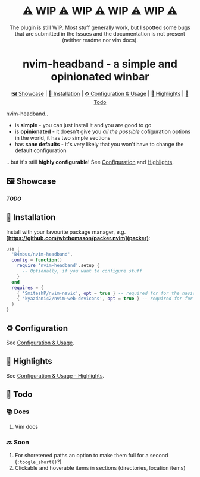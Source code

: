 <div align="center">

# ⚠ WIP ⚠ WIP ⚠ WIP ⚠ WIP ⚠

The plugin is still WIP. Most stuff generally work, but I spotted some bugs that are submitted in the Issues and the documentation is not present (neither readme nor vim docs).

# nvim-headband - a simple and opinionated winbar
  <div>
    <a href='#-Showcase'>🖼 Showcase</a> |
    <a href='#-Installation'>💾 Installation</a> |
    <a href='#-Configuration'>⚙ Configuration & Usage</a> |
    <a href='#-Highlights'>🎨 Highlights</a> |
    <a href='#-Todo'>🧾 Todo</a>
  </div>
</div>

nvim-headband..
 - is **simple** - you can just install it and you are good to go
 - is **opinionated** - it doesn't give you *all the possible* cofiguration options in the world, it has two simple sections
 - has **sane defaults** - it's very likely that you won't have to change the default configuration

.. but it's still **highly configurable**! See [Configuration](#-Configuration) and [Highlights](#-Highlights).

## 🖼 Showcase

***TODO***

## 💾 Installation

Install with your favourite package manager, e.g. **[https://github.com/wbthomason/packer.nvim](packer)**:
```lua
use {
  'B4mbus/nvim-headband',
  config = function()
    require 'nvim-headband'.setup {
      -- Optionally, if you want to configure stuff
    }
  end
  requires = {
    { 'SmiteshP/nvim-navic', opt = true } -- required for for the navic section to work
    { 'kyazdani42/nvim-web-devicons', opt = true } -- required for for devicons and default location_section.separator highlight group
  }
}
```

## ⚙ Configuration

See [Configuration & Usage](configuration-and-usage.md).

## 🎨 Highlights

See [Configuration & Usage - Highlights](configuration-and-usage.md#-Highlights).

## 🧾 Todo

### 📚 Docs
 1. Vim docs

### 🔜 Soon
 1. For shoretened paths an option to make them full for a second (`:toogle_short()`?)
 2. Clickable and hoverable items in sections (directories, location items)
